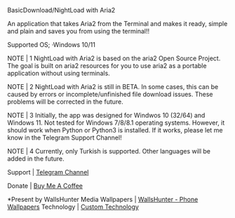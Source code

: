 BasicDownload/NightLoad with Aria2

An application that takes Aria2 from the Terminal and makes it ready, simple and plain and saves you from using the terminal!!

Supported OS;
  ·Windows 10/11

NOTE | 1
NightLoad with Aria2 is based on the aria2 Open Source Project. The goal is built on aria2 resources for you to use aria2 as a portable application without using terminals.

NOTE | 2
NightLoad with Aria2 is still in BETA. In some cases, this can be caused by errors or incomplete/unfinished file download issues. These problems will be corrected in the future.

NOTE | 3
Initially, the app was designed for Windwos 10 (32/64) and Windows 11. Not tested for Windows 7/8/8.1 operating systems. However, it should work when Python or Python3 is installed. If it works, please let me know in the Telegram Support Channel!

NOTE | 4
Currently, only Turkish is supported. Other languages will be added in the future.

Support | [Telegram Channel](https://t.me/rrechzexegithub)

Donate | [Buy Me A Coffee](buymeacoffee.com/section)

*Present by WallsHunter Media
Wallpapers | [WallsHunter - Phone Wallpapers](https://t.me/WallsHunterHQ)
Technology | [Custom Technology](https://t.me/customtechnology)
